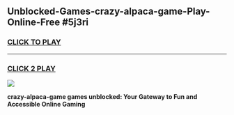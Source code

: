 
## Unblocked-Games-crazy-alpaca-game-Play-Online-Free #5j3ri
<h3>
<a href="https://us.freeplayer.one?title=crazy-alpaca-game&ref=10M">CLICK TO PLAY</a></h3>
<hr>

<h3>
<a href="https://us.freeplayer.one?title=crazy-alpaca-game&ref=10M">CLICK 2 PLAY</a>
  
</h3>

<a href="https://us.freeplayer.one?title=crazy-alpaca-game&ref=10M"><img src="https://clearcache.store/games.png"></a>


**crazy-alpaca-game games unblocked: Your Gateway to Fun and Accessible Online Gaming**
